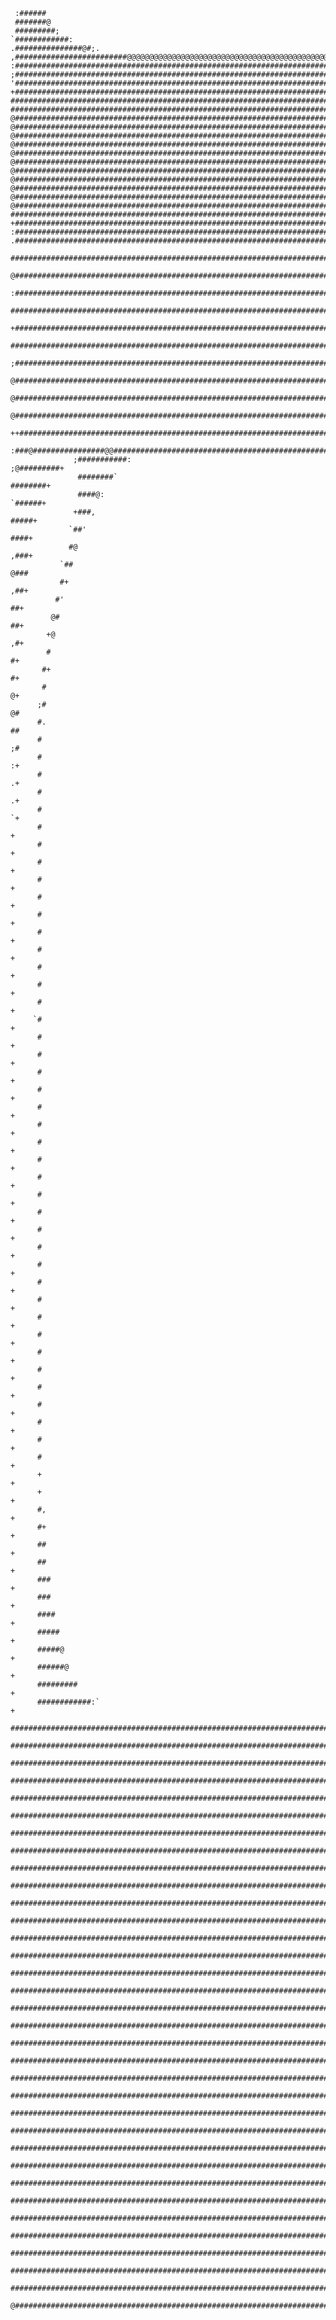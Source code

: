                                                                                                                             
                                                                                                                            
                                                                                                                            
                                                                                                                            
     :######                                                                                                                
     #######@                                                                                                               
     #########;                                                                                                             
    `############:                                                                                                          
    .###############@#;.                                                                                                    
    ,#########################@@@@@@@@@@@@@@@@@@@@@@@@@@@@@@@@@@@@@@@@@@@@@@@@@@@@@@@@@@@@@@@@@@@@@@@@#,                    
    :####################################################################################################@                  
    ;######################################################################################################+                
    '#######################################################################################################@               
    +########################################################################################################@              
    ###########################################################################################################             
    ###########################################################################################################,            
    @###########################################################################################################            
    @###########################################################################################################'           
    @############################################################################################################           
    @############################################################################################################:          
    @#############################################################################################################          
    @#############################################################################################################          
    @#############################################################################################################+         
    @##############################################################################################################         
    @##############################################################################################################         
    @##############################################################################################################,        
    @##############################################################################################################+        
    ###############################################################################################################@        
    +###############################################################################################################        
    :###############################################################################################################        
    .###############################################################################################################.       
     ###############################################################################################################;       
     @##############################################################################################################+       
     :###############################################################################################################       
      ##############################################################################################################@       
      +#############################################################################################################@       
       ##############################################################################################################       
       ;#############################################################################################################       
        @############################################################################################################       
         @###########################################################################################################       
          @##########################################################################################################       
           ++########################################################################################################       
             :###@################@@################################################################@@##############+       
                  ;###########:                                                                          ;@#########+       
                   ########`                                                                                ########+       
                   ####@:                                                                                    `######+       
                  +###,                                                                                        #####+       
                 `##'                                                                                           ####+       
                 #@                                                                                             ,###+       
               `##                                                                                               @###       
               #+                                                                                                ,##+       
              #'                                                                                                  ##+       
             @#                                                                                                   ##+       
            +@                                                                                                    ,#+       
            #                                                                                                      #+       
           #+                                                                                                      #+       
           #                                                                                                       @+       
          ;#                                                                                                       @#       
          #.                                                                                                       ##       
          #                                                                                                        ;#       
          #                                                                                                        :+       
          #                                                                                                        .+       
          #                                                                                                        .+       
          #                                                                                                        `+       
          #                                                                                                         +       
          #                                                                                                         +       
          #                                                                                                         +       
          #                                                                                                         +       
          #                                                                                                         +       
          #                                                                                                         +       
          #                                                                                                         +       
          #                                                                                                         +       
          #                                                                                                         +       
          #                                                                                                         +       
          #                                                                                                         +       
         `#                                                                                                         +       
          #                                                                                                         +       
          #                                                                                                         +       
          #                                                                                                         +       
          #                                                                                                         +       
          #                                                                                                         +       
          #                                                                                                         +       
          #                                                                                                         +       
          #                                                                                                         +       
          #                                                                                                         +       
          #                                                                                                         +       
          #                                                                                                         +       
          #                                                                                                         +       
          #                                                                                                         +       
          #                                                                                                         +       
          #                                                                                                         +       
          #                                                                                                         +       
          #                                                                                                         +       
          #                                                                                                         +       
          #                                                                                                         +       
          #                                                                                                         +       
          #                                                                                                         +       
          #                                                                                                         +       
          #                                                                                                         +       
          #                                                                                                         +       
          #                                                                                                         +       
          +                                                                                                         +       
          +                                                                                                         +       
          #,                                                                                                        +       
          #+                                                                                                        +       
          ##                                                                                                        +       
          ##                                                                                                        +       
          ###                                                                                                       +       
          ###                                                                                                       +       
          ####                                                                                                      +       
          #####                                                                                                     +       
          #####@                                                                                                    +       
          ######@                                                                                                   +       
          #########                                                                                                 +       
          ############:`                                                                                            +       
          ###########################################################################################################       
          ##########################################################################################################+       
          ##########################################################################################################+       
          ##########################################################################################################+       
          ##########################################################################################################+       
          ##########################################################################################################+       
          ##########################################################################################################+       
          ##########################################################################################################+       
          ##########################################################################################################+       
          ##########################################################################################################+       
          ##########################################################################################################+       
          ##########################################################################################################+       
          ##########################################################################################################+       
          ##########################################################################################################+       
          ##########################################################################################################+       
          ##########################################################################################################+       
          ##########################################################################################################+       
          ##########################################################################################################+       
          ##########################################################################################################+       
          ##########################################################################################################+       
          ##########################################################################################################+       
          ##########################################################################################################+       
          ##########################################################################################################+       
          ##########################################################################################################+       
          ##########################################################################################################+       
          ##########################################################################################################+       
          ##########################################################################################################+       
          ##########################################################################################################+       
          ##########################################################################################################+       
          ##########################################################################################################+       
          ##########################################################################################################+       
          ###########################################################################################################       
          ##########################################################################################################+       
          @##########################################################################################################       
